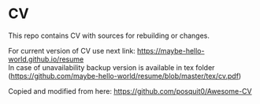 # CV
This repo contains CV with sources for rebuilding or changes.

For current version of CV use next link: https://maybe-hello-world.github.io/resume  
In case of unavailability backup version is available in tex folder (https://github.com/maybe-hello-world/resume/blob/master/tex/cv.pdf)

Copied and modified from here: https://github.com/posquit0/Awesome-CV
